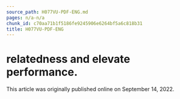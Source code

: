 ```yaml
---
source_path: H077VU-PDF-ENG.md
pages: n/a-n/a
chunk_id: c70aa71b1f5186fe9245906e6264bf5a6c818b31
title: H077VU-PDF-ENG
---
```

# relatedness and elevate performance.

This article was originally published online on September 14, 2022.
